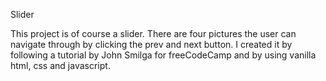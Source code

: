 Slider

This project is of course a slider. There are four pictures the user can navigate through by clicking the prev and next button.
I created it by following a tutorial by John Smilga for freeCodeCamp and by using vanilla html, css and javascript.